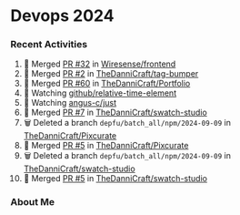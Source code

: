 # Devops 2024
### Recent Activities
<!--START_SECTION:activity-->
1. 🔀 Merged [PR #32](https://github.com/Wiresense/frontend/pull/32) in [Wiresense/frontend](https://github.com/Wiresense/frontend)
2. 🔀 Merged [PR #2](https://github.com/TheDanniCraft/tag-bumper/pull/2) in [TheDanniCraft/tag-bumper](https://github.com/TheDanniCraft/tag-bumper)
3. 🔀 Merged [PR #60](https://github.com/TheDanniCraft/Portfolio/pull/60) in [TheDanniCraft/Portfolio](https://github.com/TheDanniCraft/Portfolio)
4. 🔔 Watching [github/relative-time-element](https://github.com/github/relative-time-element)
5. 🔔 Watching [angus-c/just](https://github.com/angus-c/just)
6. 🔀 Merged [PR #7](https://github.com/TheDanniCraft/swatch-studio/pull/7) in [TheDanniCraft/swatch-studio](https://github.com/TheDanniCraft/swatch-studio)
7. 🗑️ Deleted a branch `depfu/batch_all/npm/2024-09-09` in [TheDanniCraft/Pixcurate](https://github.com/TheDanniCraft/Pixcurate)
8. 🔀 Merged [PR #5](https://github.com/TheDanniCraft/Pixcurate/pull/5) in [TheDanniCraft/Pixcurate](https://github.com/TheDanniCraft/Pixcurate)
9. 🗑️ Deleted a branch `depfu/batch_all/npm/2024-09-09` in [TheDanniCraft/swatch-studio](https://github.com/TheDanniCraft/swatch-studio)
10. 🔀 Merged [PR #5](https://github.com/TheDanniCraft/swatch-studio/pull/5) in [TheDanniCraft/swatch-studio](https://github.com/TheDanniCraft/swatch-studio)
<!--END_SECTION:activity-->

### About Me
<!-- MYLINKS:START -->
<!-- MYLINKS:END -->
